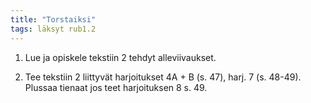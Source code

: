 ```yaml
---
title: "Torstaiksi"
tags: läksyt rub1.2
---
```


1. Lue ja opiskele tekstiin 2 tehdyt alleviivaukset.

2. Tee tekstiin 2 liittyvät harjoitukset 4A + B (s. 47), harj. 7 (s. 48-49). Plussaa tienaat jos teet harjoituksen 8 s. 49.